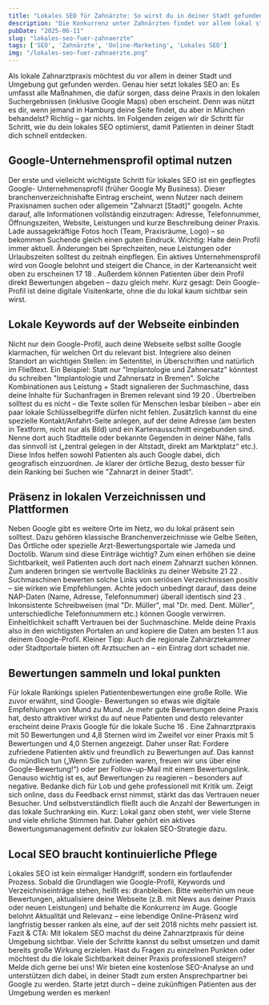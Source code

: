 ```yaml
---
title: "Lokales SEO für Zahnärzte: So wirst du in deiner Stadt gefunden"
description: "Die Konkurrenz unter Zahnärzten findet vor allem lokal statt. Erfahre in diesem Ratgeber, wie du mit lokalem SEO deine Sichtbarkeit in deiner Stadt erhöhst. Von Google Maps über lokale Keywords bis hin zu Branchenverzeichnissen – mit diesen Tipps machst du deine Praxis in der Region bekannt."
pubDate: "2025-06-11"
slug: "lokales-seo-fuer-zahnaerzte"
tags: ['SEO', 'Zahnärzte', 'Online-Marketing', 'Lokales SEO']
img: "/lokales-seo-fuer-zahnaerzte.png"
---
```


Als lokale Zahnarztpraxis möchtest du vor allem in deiner Stadt und Umgebung gut gefunden werden. Genau hier setzt lokales SEO an: Es umfasst alle Maßnahmen, die dafür sorgen, dass deine Praxis in den lokalen Suchergebnissen (inklusive Google Maps) oben erscheint. Denn was nützt es dir, wenn jemand in Hamburg deine Seite findet, du aber in München behandelst? Richtig – gar nichts. Im Folgenden zeigen wir dir Schritt für Schritt, wie du dein lokales SEO optimierst, damit Patienten in deiner Stadt dich schnell entdecken.

## Google-Unternehmensprofil optimal nutzen

Der erste und vielleicht wichtigste Schritt für lokales SEO ist ein gepflegtes Google- Unternehmensprofil (früher Google My Business). Dieser branchenverzeichnishafte Eintrag erscheint, wenn Nutzer nach deinem Praxisnamen suchen oder allgemein "Zahnarzt [Stadt]" googeln. Achte darauf, alle Informationen vollständig einzutragen: Adresse, Telefonnummer, Öffnungszeiten, Website, Leistungen und kurze Beschreibung deiner Praxis. Lade aussagekräftige Fotos hoch (Team, Praxisräume, Logo) – so bekommen Suchende gleich einen guten Eindruck.
Wichtig: Halte dein Profil immer aktuell. Änderungen bei Sprechzeiten, neue Leistungen oder Urlaubszeiten solltest du zeitnah einpflegen. Ein aktives Unternehmensprofil wird von Google belohnt und steigert die Chance, in der Kartenansicht weit oben zu erscheinen 17 18 . Außerdem können Patienten über dein Profil direkt Bewertungen abgeben – dazu gleich mehr. Kurz gesagt: Dein Google- Profil ist deine digitale Visitenkarte, ohne die du lokal kaum sichtbar sein wirst.

## Lokale Keywords auf der Webseite einbinden

Nicht nur dein Google-Profil, auch deine Webseite selbst sollte Google klarmachen, für welchen Ort du relevant bist. Integriere also deinen Standort an wichtigen Stellen: im Seitentitel, in Überschriften und natürlich im Fließtext. Ein Beispiel: Statt nur "Implantologie und Zahnersatz" könntest du schreiben "Implantologie und Zahnersatz in Bremen". Solche Kombinationen aus Leistung + Stadt signalieren der Suchmaschine, dass deine Inhalte für Suchanfragen in Bremen relevant sind 19 20 . Übertreiben solltest du es nicht – die Texte sollen für Menschen lesbar bleiben – aber ein paar lokale Schlüsselbegriffe dürfen nicht fehlen.
Zusätzlich kannst du eine spezielle Kontakt/Anfahrt-Seite anlegen, auf der deine Adresse (am besten in Textform, nicht nur als Bild) und ein Kartenausschnitt eingebunden sind. Nenne dort auch Stadtteile oder bekannte Gegenden in deiner Nähe, falls das sinnvoll ist („zentral gelegen in der Altstadt, direkt am Marktplatz“ etc.). Diese Infos helfen sowohl Patienten als auch Google dabei, dich geografisch einzuordnen. Je klarer der örtliche Bezug, desto besser für dein Ranking bei Suchen wie "Zahnarzt in deiner Stadt".


## Präsenz in lokalen Verzeichnissen und Plattformen

Neben Google gibt es weitere Orte im Netz, wo du lokal präsent sein solltest. Dazu gehören klassische Branchenverzeichnisse wie Gelbe Seiten, Das Örtliche oder spezielle Arzt-Bewertungsportale wie Jameda und Doctolib. Warum sind diese Einträge wichtig? Zum einen erhöhen sie deine Sichtbarkeit, weil Patienten auch dort nach einem Zahnarzt suchen können. Zum anderen bringen sie wertvolle Backlinks zu deiner Website 21 22 . Suchmaschinen bewerten solche Links von seriösen Verzeichnissen positiv – sie wirken wie Empfehlungen.
Achte jedoch unbedingt darauf, dass deine NAP-Daten (Name, Adresse, Telefonnummer) überall identisch sind 23 . Inkonsistente Schreibweisen (mal "Dr. Müller", mal "Dr. med. Dent. Müller", unterschiedliche Telefonnummern etc.) können Google verwirren. Einheitlichkeit schafft Vertrauen bei der Suchmaschine. Melde deine Praxis also in den wichtigsten Portalen an und kopiere die Daten am besten 1:1 aus deinem Google-Profil. Kleiner Tipp: Auch die regionale Zahnärztekammer oder Stadtportale bieten oft Arztsuchen an – ein Eintrag dort schadet nie.

## Bewertungen sammeln und lokal punkten

Für lokale Rankings spielen Patientenbewertungen eine große Rolle. Wie zuvor erwähnt, sind Google- Bewertungen so etwas wie digitale Empfehlungen von Mund zu Mund. Je mehr gute Bewertungen deine Praxis hat, desto attraktiver wirkst du auf neue Patienten und desto relevanter erscheint deine Praxis Google für die lokale Suche 16 . Eine Zahnarztpraxis mit 50 Bewertungen und 4,8 Sternen wird im Zweifel vor einer Praxis mit 5 Bewertungen und 4,0 Sternen angezeigt. Daher unser Rat: Fordere zufriedene Patienten aktiv und freundlich zu Bewertungen auf. Das kannst du mündlich tun („Wenn Sie zufrieden waren, freuen wir uns über eine Google-Bewertung!“) oder per Follow-up-Mail mit einem Bewertungslink.
Genauso wichtig ist es, auf Bewertungen zu reagieren – besonders auf negative. Bedanke dich für Lob und gehe professionell mit Kritik um. Zeigt sich online, dass du Feedback ernst nimmst, stärkt das das Vertrauen neuer Besucher. Und selbstverständlich fließt auch die Anzahl der Bewertungen in das lokale Suchranking ein. Kurz: Lokal ganz oben steht, wer viele Sterne und viele ehrliche Stimmen hat. Daher gehört ein aktives Bewertungsmanagement definitiv zur lokalen SEO-Strategie dazu.

## Local SEO braucht kontinuierliche Pflege

Lokales SEO ist kein einmaliger Handgriff, sondern ein fortlaufender Prozess. Sobald die Grundlagen wie Google-Profil, Keywords und Verzeichniseinträge stehen, heißt es: dranbleiben. Bitte weiterhin um neue Bewertungen, aktualisiere deine Webseite (z.B. mit News aus deiner Praxis oder neuen Leistungen) und behalte die Konkurrenz im Auge. Google belohnt Aktualität und Relevanz – eine lebendige Online-Präsenz wird langfristig besser ranken als eine, auf der seit 2018 nichts mehr passiert ist.
Fazit & CTA: Mit lokalem SEO machst du deine Zahnarztpraxis für deine Umgebung sichtbar. Viele der Schritte kannst du selbst umsetzen und damit bereits große Wirkung erzielen. Hast du Fragen zu einzelnen Punkten oder möchtest du die lokale Sichtbarkeit deiner Praxis professionell steigern? Melde dich gerne bei uns! Wir bieten eine kostenlose SEO-Analyse an und unterstützen dich dabei, in deiner Stadt zum ersten Ansprechpartner bei Google zu werden. Starte jetzt durch – deine zukünftigen Patienten aus der Umgebung werden es merken!
